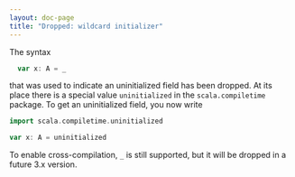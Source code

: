 ```yaml
---
layout: doc-page
title: "Dropped: wildcard initializer"
---
```


The syntax
```scala
  var x: A = _
```
that was used to indicate an uninitialized field has been dropped.
At its place there is a special value `uninitialized` in the `scala.compiletime` package. To get an uninitialized field, you now write
```scala
import scala.compiletime.uninitialized

var x: A = uninitialized
```
To enable cross-compilation, `_` is still supported, but it will be dropped in a future 3.x version.

